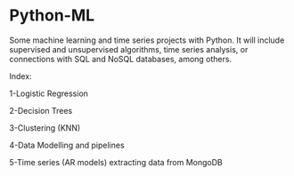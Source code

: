 # Python-ML
Some machine learning and time series projects with Python. It will include supervised and unsupervised algorithms, time series analysis, or connections with SQL and NoSQL databases, among others.

Index:

1-Logistic Regression

2-Decision Trees

3-Clustering (KNN)

4-Data Modelling and pipelines

5-Time series (AR models) extracting data from MongoDB
